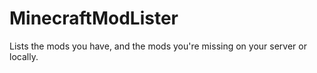 # MinecraftModLister
Lists the mods you have, and the mods you're missing on your server or locally.
